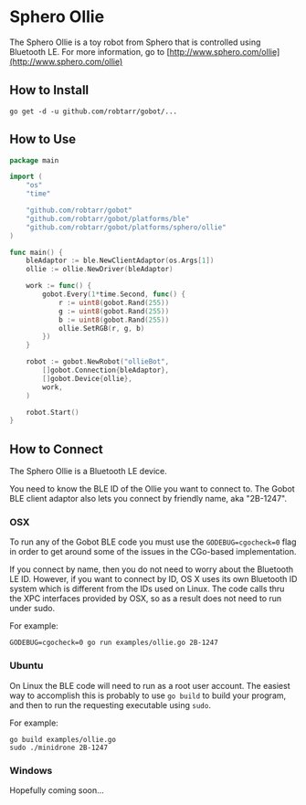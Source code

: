 # Sphero Ollie

The Sphero Ollie is a toy robot from Sphero that is controlled using Bluetooth LE. For more information, go to [http://www.sphero.com/ollie](http://www.sphero.com/ollie)

## How to Install

```
go get -d -u github.com/robtarr/gobot/...
```

## How to Use

```go
package main

import (
	"os"
	"time"

	"github.com/robtarr/gobot"
	"github.com/robtarr/gobot/platforms/ble"
	"github.com/robtarr/gobot/platforms/sphero/ollie"
)

func main() {
	bleAdaptor := ble.NewClientAdaptor(os.Args[1])
	ollie := ollie.NewDriver(bleAdaptor)

	work := func() {
		gobot.Every(1*time.Second, func() {
			r := uint8(gobot.Rand(255))
			g := uint8(gobot.Rand(255))
			b := uint8(gobot.Rand(255))
			ollie.SetRGB(r, g, b)
		})
	}

	robot := gobot.NewRobot("ollieBot",
		[]gobot.Connection{bleAdaptor},
		[]gobot.Device{ollie},
		work,
	)

	robot.Start()
}
```

## How to Connect

The Sphero Ollie is a Bluetooth LE device.

You need to know the BLE ID of the Ollie you want to connect to. The Gobot BLE client adaptor also lets you connect by friendly name, aka "2B-1247".

### OSX

To run any of the Gobot BLE code you must use the `GODEBUG=cgocheck=0` flag in order to get around some of the issues in the CGo-based implementation.

If you connect by name, then you do not need to worry about the Bluetooth LE ID. However, if you want to connect by ID, OS X uses its own Bluetooth ID system which is different from the IDs used on Linux. The code calls thru the XPC interfaces provided by OSX, so as a result does not need to run under sudo.

For example:

    GODEBUG=cgocheck=0 go run examples/ollie.go 2B-1247

### Ubuntu

On Linux the BLE code will need to run as a root user account. The easiest way to accomplish this is probably to use `go build` to build your program, and then to run the requesting executable using `sudo`.

For example:

    go build examples/ollie.go
    sudo ./minidrone 2B-1247

### Windows

Hopefully coming soon...

